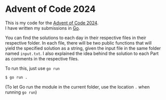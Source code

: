 # Advent of Code 2024

This is my code for the [Advent of Code 2024](https://adventofcode.com/2024).  
I have written my submissions in [Go](https://go.dev/).

You can find the solutions to each day in their respective files in their respective folder. In each file, there will be two public functions that will yield the specified solution as a string, given the input file in the same folder named `input.txt`. I also explained the idea behind the solution to each Part as comments in the respective files.

To run this, just use `go run`

```bash
$ go run .
```

(To let Go run the module in the current folder, use the location `.` when running `go run`) 